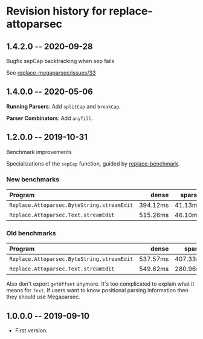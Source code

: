 # Revision history for replace-attoparsec

## 1.4.2.0 -- 2020-09-28

Bugfix sepCap backtracking when sep fails

See [replace-megaparsec/issues/33](https://github.com/jamesdbrock/replace-megaparsec/issues/33)

## 1.4.0.0 -- 2020-05-06

__Running Parsers__: Add `splitCap` and `breakCap`.

__Parser Combinators__: Add `anyTill`.

## 1.2.0.0 -- 2019-10-31

Benchmark improvements

Specializations of the `sepCap` function, guided by
[replace-benchmark](https://github.com/jamesdbrock/replace-benchmark).

### New benchmarks

| Program                                           | dense     | sparse   |
| :---                                              |      ---: |     ---: |
| `Replace.Attoparsec.ByteString.streamEdit`        | 394.12ms  | 41.13ms  |
| `Replace.Attoparsec.Text.streamEdit`              | 515.26ms  | 46.10ms  |

### Old benchmarks

| Program                                           | dense     | sparse   |
| :---                                              |      ---: |     ---: |
|  `Replace.Attoparsec.ByteString.streamEdit`       | 537.57ms  | 407.33ms |
|  `Replace.Attoparsec.Text.streamEdit`             | 549.62ms  | 280.96ms |

Also don't export `getOffset` anymore. It's too complicated to explain
what it means for `Text`. If users want to know positional parsing information
then they should use Megaparsec.

## 1.0.0.0 -- 2019-09-10

* First version.

